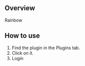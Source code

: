 ## Overview

Rainbow

## How to use

1. Find the plugin in the Plugins tab. 
2. Click on it.
3. Login